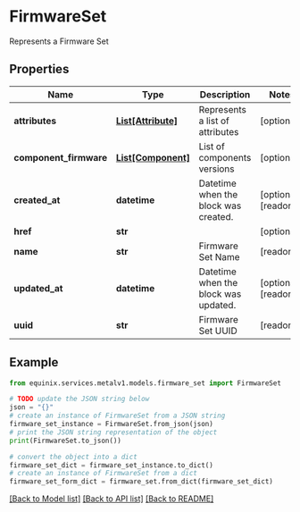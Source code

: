 # FirmwareSet

Represents a Firmware Set

## Properties

Name | Type | Description | Notes
------------ | ------------- | ------------- | -------------
**attributes** | [**List[Attribute]**](Attribute.md) | Represents a list of attributes | [optional] 
**component_firmware** | [**List[Component]**](Component.md) | List of components versions | [optional] 
**created_at** | **datetime** | Datetime when the block was created. | [optional] [readonly] 
**href** | **str** |  | [optional] 
**name** | **str** | Firmware Set Name | [readonly] 
**updated_at** | **datetime** | Datetime when the block was updated. | [optional] [readonly] 
**uuid** | **str** | Firmware Set UUID | [readonly] 

## Example

```python
from equinix.services.metalv1.models.firmware_set import FirmwareSet

# TODO update the JSON string below
json = "{}"
# create an instance of FirmwareSet from a JSON string
firmware_set_instance = FirmwareSet.from_json(json)
# print the JSON string representation of the object
print(FirmwareSet.to_json())

# convert the object into a dict
firmware_set_dict = firmware_set_instance.to_dict()
# create an instance of FirmwareSet from a dict
firmware_set_form_dict = firmware_set.from_dict(firmware_set_dict)
```
[[Back to Model list]](../README.md#documentation-for-models) [[Back to API list]](../README.md#documentation-for-api-endpoints) [[Back to README]](../README.md)


